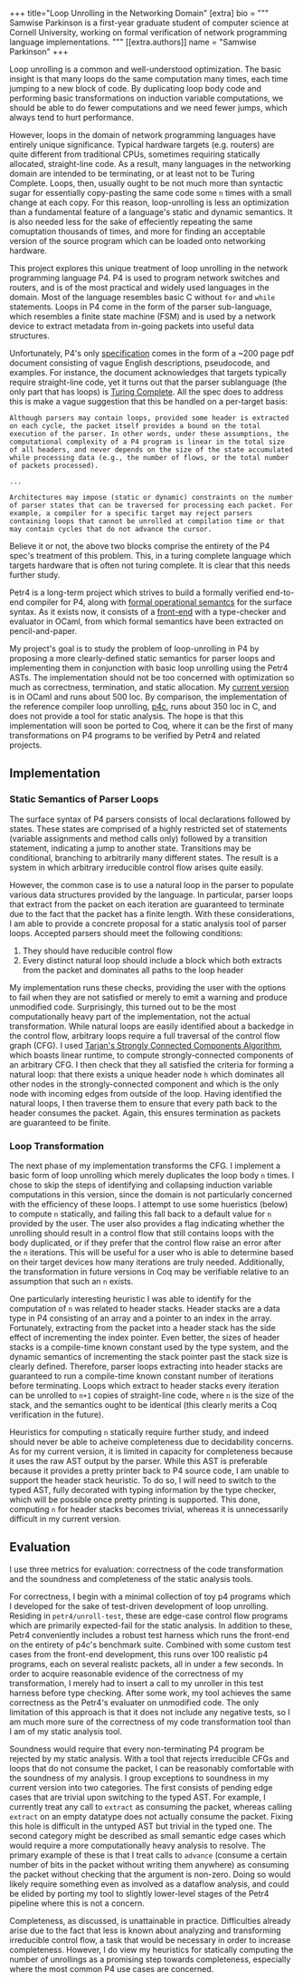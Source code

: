 +++
title="Loop Unrolling in the Networking Domain"
[extra]
bio = """
  Samwise Parkinson is a first-year graduate student of computer science at Cornell University, working on formal verification of network programming language implementations.
"""
[[extra.authors]]
name = "Samwise Parkinson"
+++

Loop unrolling is a common and well-understood optimization. The basic insight is that many loops do the same computation many times, each time jumping to a new block of code. By duplicating loop body code and performing basic transformations on induction variable computations, we should be able to do fewer computations and we need fewer jumps, which always tend to hurt performance.

However, loops in the domain of network programming languages have entirely unique significance. Typical hardware targets (e.g. routers) are quite different from traditional CPUs, sometimes requiring statically allocated, straight-line code. As a result, many languages in the networking domain are intended to be terminating, or at least not to be Turing Complete. Loops, then, usually ought to be not much more than syntactic sugar for essentially copy-pasting the same code some `n` times with a small change at each copy. For this reason, loop-unrolling is less an optimization than a fundamental feature of a language's static and dynamic semantics. It is also needed less for the sake of effeciently repeating the same comuptation thousands of times, and more for finding an acceptable version of the source program which can be loaded onto networking hardware.

This project explores this unique treatment of loop unrolling in the network programming language P4. P4 is used to program network switches and routers, and is of the most practical and widely used languages in the domain. Most of the language resembles basic C without `for` and `while` statements. Loops in P4 come in the form of the parser sub-language, which resembles a finite state machine (FSM) and is used by a network device to extract metadata from in-going packets into useful data structures.

Unfortunately, P4's only [specification](https://p4.org/p4-spec/docs/P4-16-v1.2.0.html) comes in the form of a ~200 page pdf document consisting of vague English descriptions, pseudocode, and examples. For instance, the document acknowledges that targets typically require straight-line code, yet it turns out that the parser sublanguage (the only part that has loops) is [Turing Complete](https://github.com/p4lang/p4-spec/issues/46). All the spec does to address this is make a vague suggestion that this be handled on a per-target basis:

```
Although parsers may contain loops, provided some header is extracted on each cycle, the packet itself provides a bound on the total execution of the parser. In other words, under these assumptions, the computational complexity of a P4 program is linear in the total size of all headers, and never depends on the size of the state accumulated while processing data (e.g., the number of flows, or the total number of packets processed).

... 

Architectures may impose (static or dynamic) constraints on the number of parser states that can be traversed for processing each packet. For example, a compiler for a specific target may reject parsers containing loops that cannot be unrolled at compilation time or that may contain cycles that do not advance the cursor.
```

Believe it or not, the above two blocks comprise the entirety of the P4 spec's treatment of this problem. This, in a turing complete language which targets hardware that is often not turing complete. It is clear that this needs further study.

Petr4 is a long-term project which strives to build a formally verified end-to-end compiler for P4, along with [formal operational semantcs](https://popl21.sigplan.org/details/POPL-2021-research-papers/41/Petr4-Formal-Foundations-for-P4-Data-Planes) for the surface syntax. As it exists now, it consists of a [front-end](https://github.com/cornell-netlab/petr4) with a type-checker and evaluator in OCaml, from which formal semantics have been extracted on pencil-and-paper. 

My project's goal is to study the problem of loop-unrolling in P4 by proposing a more clearly-defined static semantics for parser loops and implementing them in conjunction with basic loop unrolling using the Petr4 ASTs. The implementation should not be too concerned with optimization so much as correctness, termination, and static allocation. My [current version](https://github.com/cornell-netlab/petr4/pull/252) is in OCaml and runs about 500 loc. By comparison, the implementation of the reference compiler loop unrolling, [p4c](https://github.com/p4lang/p4c), runs about 350 loc in C, and does not provide a tool for static analysis. The hope is that this implementation will soon be ported to Coq, where it can be the first of many transformations on P4 programs to be verified by Petr4 and related projects.

## Implementation

### Static Semantics of Parser Loops

The surface syntax of P4 parsers consists of local declarations followed by states. These states are comprised of a highly restricted set of statements (variable assignments and method calls only) followed by a transition statement, indicating a jump to another state. Transitions may be conditional, branching to arbitrarily many different states. The result is a system in which arbitrary irreducible control flow arises quite easily.

However, the common case is to use a natural loop in the parser to populate various data structures provided by the language. In particular, parser loops that extract from the packet on each iteration are guaranteed to terminate due to the fact that the packet has a finite length. With these considerations, I am able to provide a concrete proposal for a static analysis tool of parser loops. Accepted parsers should meet the following conditions:

1) They should have reducible control flow
2) Every distinct natural loop should include a block which both extracts from the packet and dominates all paths to the loop header

My implementation runs these checks, providing the user with the options to fail when they are not satisfied or merely to emit a warning and produce unmodified code. Surprisingly, this turned out to be the most computationally heavy part of the implementation, not the actual transformation. While natural loops are easily identified about a backedge in the control flow, arbitrary loops require a full traversal of the control flow graph (CFG). I used [Tarjan's Strongly Connected Components Algorithm](https://en.wikipedia.org/wiki/Tarjan%27s_strongly_connected_components_algorithm), which boasts linear runtime, to compute strongly-connected components of an arbitrary CFG. I then check that they all satisfied the criteria for forming a natural loop: that there exists a unique header node `h` which dominates all other nodes in the strongly-connected component and which is the only node with incoming edges from outside of the loop. Having identified the natural loops, I then traverse them to ensure that every path back to the header consumes the packet. Again, this ensures termination as packets are guaranteed to be finite.

### Loop Transformation

The next phase of my implementation transforms the CFG. I implement a basic form of loop unrolling which merely duplicates the loop body `n` times. I chose to skip the steps of identifying and collapsing induction variable computations in this version, since the domain is not particularly concerned with the efficiency of these loops. I attempt to use some hueristics (below) to compute `n` statically, and failing this fall back to a default value for `n` provided by the user. The user also provides a flag indicating whether the unrolling should result in a control flow that still contains loops with the body duplicated, or if they prefer that the control flow raise an error after the `n` iterations. This will be useful for a user who is able to determine based on their target devices how many iterations are truly needed. Additionally, the transformation in future versions in Coq may be verifiable relative to an assumption that such an `n` exists.

One particularly interesting heuristic I was able to identify for the computation of `n` was related to header stacks. Header stacks are a data type in P4 consisting of an array and a pointer to an index in the array. Fortunately, extracting from the packet into a header stack has the side effect of incrementing the index pointer. Even better, the sizes of header stacks is a compile-time known constant used by the type system, and the dynamic semantics of incrementing the stack pointer past the stack size is clearly defined. Therefore, parser loops extracting into header stacks are guaranteed to run a compile-time known constant number of iterations before terminating. Loops which extract to header stacks every iteration can be unrolled to `n+1` copies of straight-line code, where `n` is the size of the stack, and the semantics ought to be identical (this clearly merits a Coq verification in the future).

Heuristics for computing `n` statically require further study, and indeed should never be able to acheive completeness due to decidability concerns.  As for my current version, it is limited in capacity for completeness because it uses the raw AST output by the parser. While this AST is preferable because it provides a pretty printer back to P4 source code, I am unable to support the header stack heuristic. To do so, I will need to switch to the typed AST, fully decorated with typing information by the type checker, which will be possible once pretty printing is supported. This done, computing `n` for header stacks becomes trivial, whereas it is unnecessarily difficult in my current version.

## Evaluation

I use three metrics for evaluation: correctness of the code transformation and the soundness and completeness of the static analysis tools.

For correctness, I begin with a minimal collection of toy p4 programs which I developed for the sake of test-driven development of loop unrolling. Residing in `petr4/unroll-test`, these are edge-case control flow programs which are primarily expected-fail for the static analysis. In addition to these, Petr4 conveniently includes a robust test harness which runs the front-end on the entirety of p4c's benchmark suite. Combined with some custom test cases from the front-end development, this runs over 100 realistic p4 programs, each on several realistc packets, all in under a few seconds. In order to acquire reasonable evidence of the correctness of my transformation, I merely had to insert a call to my unroller in this test harness before type checking. After some work, my tool achieves the same correctness as the Petr4's evaluater on unmodified code. The only limitation of this approach is that it does not include any negative tests, so I am much more sure of the correctness of my code transformation tool than I am of my static analysis tool.

Soundness would require that every non-terminating P4 program be rejected by my static analysis. With a tool that rejects irreducible CFGs and loops that do not consume the packet, I can be reasonably comfortable with the soundness of my analysis. I group exceptions to soundness in my current version into two categories. The first consists of pending edge cases that are trivial upon switching to the typed AST. For example, I currently treat any call to `extract` as consuming the packet, whereas calling `extract` on an empty datatype does not actually consume the packet. Fixing this hole is difficult in the untyped AST but trivial in the typed one. The second category might be described as small semantic edge cases which would require a more computationally heavy analysis to resolve. The primary example of these is that I treat calls to `advance` (consume a certain number of bits in the packet without writing them anywhere) as consuming the packet without checking that the argument is non-zero. Doing so would likely require something even as involved as a dataflow analysis, and could be elided by porting my tool to slightly lower-level stages of the Petr4 pipeline where this is not a concern.

Completeness, as discussed, is unattainable in practice. Difficulties already arise due to the fact that less is known about analyzing and transforming irreducible control flow, a task that would be necessary in order to increase completeness. However, I do view my heuristics for statically computing the number of unrollings as a promising step towards completeness, especially where the most common P4 use cases are concerned.
